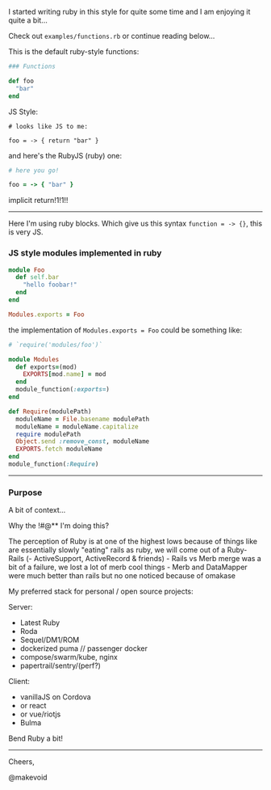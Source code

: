 I started writing ruby in this style for quite some time and I am enjoying it quite a bit...

Check out `examples/functions.rb` or continue reading below...

This is the default ruby-style functions:

```ruby
### Functions

def foo
  "bar"
end
```

JS Style:

```
# looks like JS to me:

foo = -> { return "bar" }
```


and here's the RubyJS (ruby) one:

```ruby
# here you go!

foo = -> { "bar" }
```

implicit return!1!1!!

---

Here I'm using ruby blocks. Which give us this syntax `function = -> {}`, this is very JS.




### JS style modules implemented in ruby


```ruby
module Foo
  def self.bar
    "hello foobar!"
  end
end

Modules.exports = Foo
```


the implementation of `Modules.exports = Foo`  could be something like:


```ruby
# `require('modules/foo')`

module Modules
  def exports=(mod)
    EXPORTS[mod.name] = mod
  end
  module_function(:exports=)
end

def Require(modulePath)
  moduleName = File.basename modulePath
  moduleName = moduleName.capitalize
  require modulePath
  Object.send :remove_const, moduleName
  EXPORTS.fetch moduleName
end
module_function(:Require)
```


---




### Purpose

A bit of context...

Why the !#@** I'm doing this?

The perception of Ruby is at one of the highest lows because of things like are essentially slowly "eating" rails as ruby, we will come out of a Ruby-Rails (- ActiveSupport, ActiveRecord & friends) - Rails vs Merb merge was a bit of a failure, we lost a lot of merb cool things - Merb and DataMapper were much better than rails but no one noticed because of omakase


My preferred stack for personal / open source projects:

Server:

  - Latest Ruby
  - Roda
  - Sequel/DM1/ROM
  - dockerized puma // passenger docker
  - compose/swarm/kube, nginx
  - papertrail/sentry/(perf?)

Client:

- vanillaJS on Cordova
- or react
- or vue/riotjs
- Bulma


Bend Ruby a bit!

---

Cheers,

@makevoid
